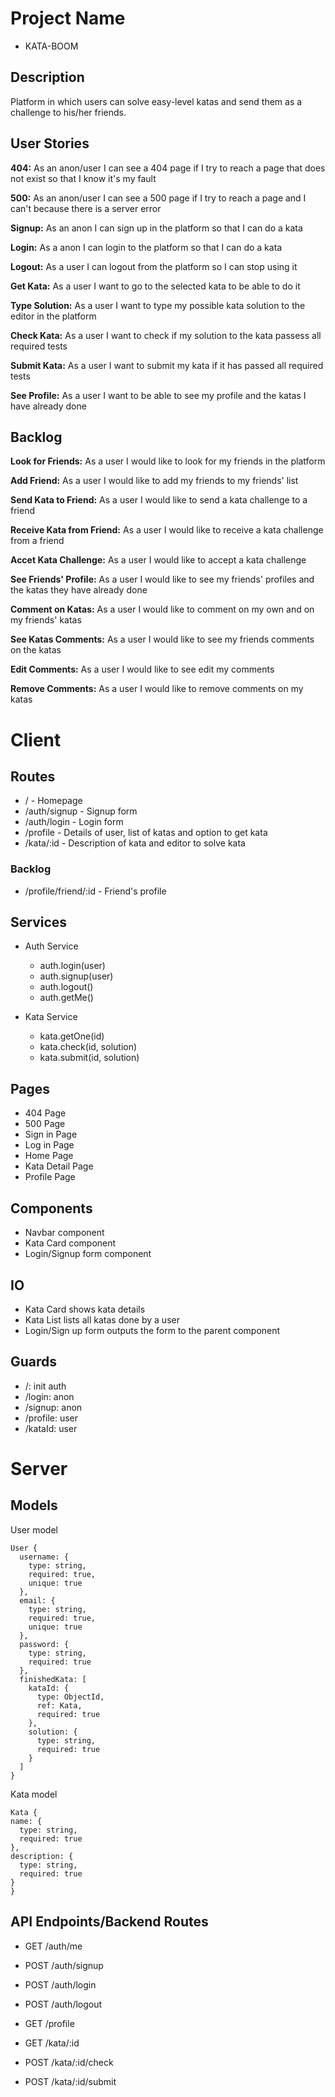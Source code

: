# Project Name

- KATA-BOOM


## Description

Platform in which users can solve easy-level katas and send them as a challenge to his/her friends.


## User Stories

  **404:** As an anon/user I can see a 404 page if I try to reach a page that does not exist so that I know it's my fault

  **500:** As an anon/user I can see a 500 page if I try to reach a page and I can't because there is a server error
  
  **Signup:** As an anon I can sign up in the platform so that I can do a kata
  
  **Login:** As a anon I can login to the platform so that I can do a kata
  
  **Logout:** As a user I can logout from the platform so I can stop using it 

  **Get Kata:** As a user I want to go to the selected kata to be able to do it
 
  **Type Solution:** As a user I want to type my possible kata solution to the editor in the platform

  **Check Kata:** As a user I want to check if my solution to the kata passess all required tests

  **Submit Kata:** As a user I want to submit my kata if it has passed all required tests

  **See Profile:** As a user I want to be able to see my profile and the katas I have already done


## Backlog

  **Look for Friends:** As a user I would like to look for my friends in the platform

  **Add Friend:** As a user I would like to add my friends to my friends' list

  **Send Kata to Friend:** As a user I would like to send a kata challenge to a friend

  **Receive Kata from Friend:** As a user I would like to receive a kata challenge from a friend

  **Accet Kata Challenge:** As a user I would like to accept a kata challenge

  **See Friends' Profile:** As a user I would like to see my friends' profiles and the katas they have already done

  **Comment on Katas:** As a user I would like to comment on my own and on my friends' katas

  **See Katas Comments:** As a user I would like to see my friends comments on the katas

  **Edit Comments:** As a user I would like to see edit my comments

  **Remove Comments:** As a user I would like to remove comments on my katas

  
# Client

## Routes

  - / - Homepage
  - /auth/signup - Signup form
  - /auth/login - Login form
  - /profile - Details of user, list of katas and option to get kata
  - /kata/:id - Description of kata and editor to solve kata

  ### Backlog

  - /profile/friend/:id - Friend's profile

## Services

- Auth Service
  - auth.login(user)
  - auth.signup(user)
  - auth.logout()
  - auth.getMe()

- Kata Service
  - kata.getOne(id)
  - kata.check(id, solution)
  - kata.submit(id, solution)  

## Pages

- 404 Page
- 500 Page
- Sign in Page
- Log in Page
- Home Page
- Kata Detail Page
- Profile Page

## Components

- Navbar component
- Kata Card component
- Login/Signup form component

## IO

- Kata Card shows kata details
- Kata List lists all katas done by a user
- Login/Sign up form outputs the form to the parent component

## Guards

- /: init auth
- /login: anon 
- /signup: anon 
- /profile: user
- /kataId: user

# Server

## Models

  User model

  ```
  User {
    username: {
      type: string,
      required: true,
      unique: true
    },
    email: {
      type: string,
      required: true,
      unique: true
    },
    password: {
      type: string,
      required: true
    },
    finishedKata: [
      kataId: {
        type: ObjectId,
        ref: Kata,
        required: true
      },
      solution: {
        type: string,
        required: true
      }
    ]
  }
  ```

  Kata model

  ```
  Kata {
  name: {
    type: string,
    required: true
  },
  description: {
    type: string,
    required: true
  }
}
```

## API Endpoints/Backend Routes

  - GET /auth/me
  - POST /auth/signup
  - POST /auth/login
  - POST /auth/logout

  - GET /profile
  - GET /kata/:id
  - POST /kata/:id/check
  - POST /kata/:id/submit
